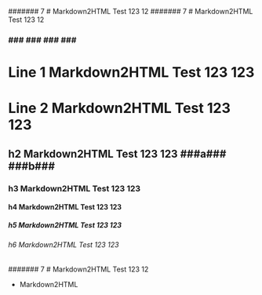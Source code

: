 ####### 7 # Markdown2HTML Test 123 12
####### 7 # Markdown2HTML Test 123 12
### ### ### ### ### ###############
# Line 1 Markdown2HTML Test 123 123
# Line 2 Markdown2HTML Test 123 123
## h2 Markdown2HTML Test 123 123 ###a### ###b###  ######  
### h3 Markdown2HTML Test 123 123
#### h4 Markdown2HTML Test 123 123
##### h5 Markdown2HTML Test 123 123
###### h6 Markdown2HTML Test 123 123
####### 7 # Markdown2HTML Test 123 12
- Markdown2HTML
